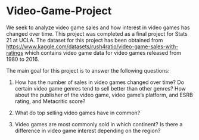 # Video-Game-Project
We seek to analyze video game sales and how interest in video games has changed over time. This project was completed as a final project for Stats 21 at UCLA. The dataset for this project has been obtained from https://www.kaggle.com/datasets/rush4ratio/video-game-sales-with-ratings which contains video game data for video games released from 1980 to 2016.

The main goal for this project is to answer the following questions:

1. How has the number of sales in video games changed over time? Do certain video game
genres tend to sell better than other genres? How about the publisher of the video
game, video game’s platform, and ESRB rating, and Metacritic score?

2. What do top selling video games have in common?

3. Video games are most commonly sold in which continent? Is there a difference in video game interest depending on the region?
